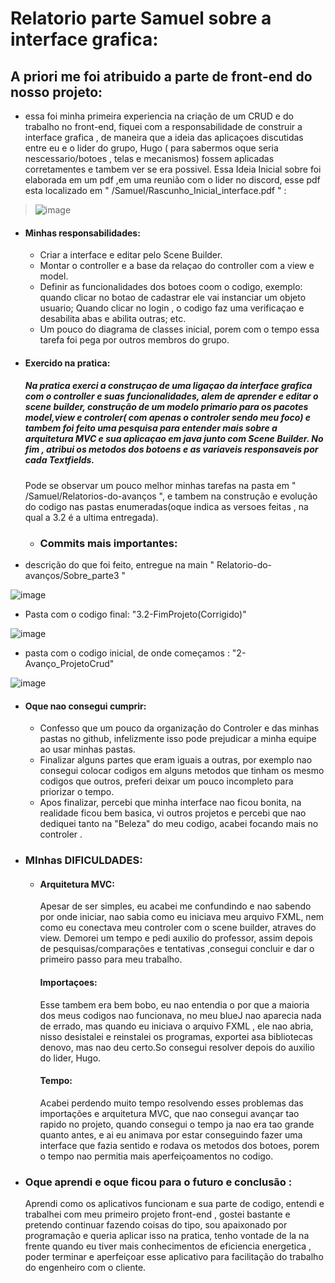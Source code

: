 # Relatorio parte Samuel sobre a interface grafica:
## A priori me foi atribuido a parte de front-end do nosso projeto:
- essa foi minha primeira experiencia na criação de um CRUD e do trabalho no front-end, fiquei com a responsabilidade de construir a interface grafica , de maneira que a ideia das aplicaçoes discutidas entre eu e o lider do grupo, Hugo ( para sabermos oque seria nescessario/botoes , telas e mecanismos) fossem aplicadas corretamentes e tambem ver se era possivel.
 Essa Ideia Inicial sobre foi elaborada em um pdf ,em uma reunião com o lider no discord, esse pdf esta localizado em " /Samuel/Rascunho_Inicial_interface.pdf " :
 
 > ![image](https://github.com/user-attachments/assets/701faafb-0157-4bbf-98a2-16c68327433b)

- #### Minhas responsabilidades:
  
  * Criar a interface e editar pelo Scene Builder.
  * Montar o controller e a base da relaçao do controller com a view e model.
  * Definir as funcionalidades dos botoes coom o codigo, exemplo: quando clicar no botao de cadastrar ele vai instanciar um objeto usuario; Quando clicar no login , o codigo faz uma verificaçao e desabilita abas e abilita outras; etc.
  * Um pouco do diagrama de classes inicial, porem com o tempo essa tarefa foi pega por outros membros do grupo.
- #### Exercido na pratica:
  
  ##### Na pratica exerci a construçao de uma ligaçao da interface grafica com o controller e suas funcionalidades, alem de aprender e editar o scene builder, construção de um modelo primario para os pacotes model,view e controler( com apenas o controler sendo meu foco) e tambem foi feito uma pesquisa para entender mais sobre a arquitetura MVC e sua aplicaçao em java junto com Scene Builder. No fim , atribui os metodos dos botoens e as variaveis responsaveis por cada Textfields.
  Pode se observar um pouco melhor minhas tarefas na pasta em " /Samuel/Relatorios-do-avanços ", e tambem na construção e evolução do codigo nas pastas enumeradas(oque indica as versoes feitas , na qual a 3.2 é a ultima entregada).

  - ### Commits mais importantes:
* descrição do que foi feito, entregue na main " Relatorio-do-avanços/Sobre_parte3 "
      
![image](https://github.com/user-attachments/assets/fae0421d-e959-482d-8723-6c127118df52)

* Pasta com o codigo final: "3.2-FimProjeto(Corrigido)"
      
![image](https://github.com/user-attachments/assets/96c2561e-f0c9-4880-9eeb-513779ce4472)

* pasta com o codigo inicial, de onde começamos : "2-Avanço_ProjetoCrud"

![image](https://github.com/user-attachments/assets/d6e68dde-d995-4558-99d4-51a1b1453fc0)

- #### Oque nao consegui cumprir:

  - Confesso que um pouco da organização do Controler e das minhas pastas no github, infelizmente isso pode prejudicar a minha equipe ao usar minhas pastas.
  - Finalizar alguns partes que eram iguais a outras, por exemplo nao consegui colocar codigos em alguns metodos que tinham os mesmo codigos que outros, preferi deixar um pouco incompleto para priorizar o tempo.
  - Apos finalizar, percebi que minha interface nao ficou bonita, na realidade ficou bem basica, vi outros projetos e percebi que nao dediquei tanto na "Beleza" do meu codigo, acabei focando mais no controler .
- ### MInhas DIFICULDADES:
  - #### Arquitetura MVC:
    Apesar de ser simples, eu acabei me confundindo e nao sabendo por onde iniciar, nao sabia como eu iniciava meu arquivo FXML, nem como eu conectava meu controler com o scene builder, atraves do view. Demorei um tempo e pedi auxilio do professor, assim depois de pesquisas/comparações e tentativas ,consegui concluir e dar o primeiro passo para meu trabalho.
    #### Importaçoes:
    Esse tambem era bem bobo, eu nao entendia o por que a maioria dos meus codigos nao funcionava, no meu blueJ nao aparecia nada de errado, mas quando eu iniciava o arquivo FXML , ele nao abria, nisso desistalei e reinstalei os programas, exportei asa bibliotecas denovo, mas nao deu certo.So consegui resolver depois do auxilio do lider, Hugo.
    #### Tempo:
    Acabei perdendo muito tempo resolvendo esses problemas das importações e arquitetura MVC, que nao consegui avançar tao rapido no projeto, quando consegui o tempo ja nao era tao grande quanto antes, e ai eu animava por estar conseguindo fazer uma interface que fazia sentido e rodava os metodos dos botoes, porem o tempo nao permitia mais aperfeiçoamentos no codigo.
 - ### Oque aprendi e oque ficou para o futuro e conclusão :

   Aprendi como os aplicativos funcionam e sua parte de codigo, entendi e trabalhei com meu primeiro projeto front-end , gostei bastante e pretendo continuar fazendo coisas do tipo, sou apaixonado por programação e queria aplicar isso na pratica, tenho vontade de la na frente quando eu tiver  mais conhecimentos de eficiencia energetica , poder terminar e aperfeiçoar esse aplicativo para facilitação do trabalho do engenheiro com o cliente.
